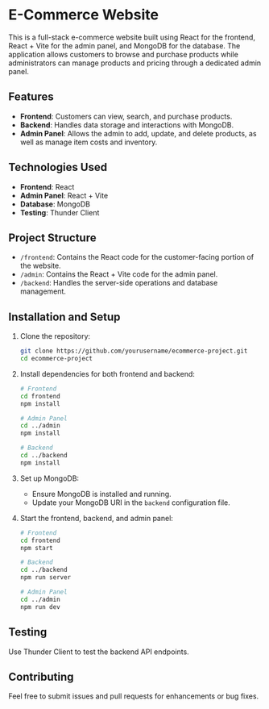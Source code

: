 # E-Commerce Website

This is a full-stack e-commerce website built using React for the frontend, React + Vite for the admin panel, and MongoDB for the database. The application allows customers to browse and purchase products while administrators can manage products and pricing through a dedicated admin panel.

## Features

- **Frontend**: Customers can view, search, and purchase products.
- **Backend**: Handles data storage and interactions with MongoDB.
- **Admin Panel**: Allows the admin to add, update, and delete products, as well as manage item costs and inventory.

## Technologies Used

- **Frontend**: React
- **Admin Panel**: React + Vite
- **Database**: MongoDB
- **Testing**: Thunder Client

## Project Structure

- `/frontend`: Contains the React code for the customer-facing portion of the website.
- `/admin`: Contains the React + Vite code for the admin panel.
- `/backend`: Handles the server-side operations and database management.

## Installation and Setup

1. Clone the repository:
    ```bash
    git clone https://github.com/yourusername/ecommerce-project.git
    cd ecommerce-project
    ```

2. Install dependencies for both frontend and backend:
    ```bash
    # Frontend
    cd frontend
    npm install

    # Admin Panel
    cd ../admin
    npm install

    # Backend
    cd ../backend
    npm install
    ```

3. Set up MongoDB:
    - Ensure MongoDB is installed and running.
    - Update your MongoDB URI in the `backend` configuration file.

4. Start the frontend, backend, and admin panel:
    ```bash
    # Frontend
    cd frontend
    npm start

    # Backend
    cd ../backend
    npm run server

    # Admin Panel
    cd ../admin
    npm run dev
    ```

## Testing

Use Thunder Client to test the backend API endpoints.

## Contributing

Feel free to submit issues and pull requests for enhancements or bug fixes.

